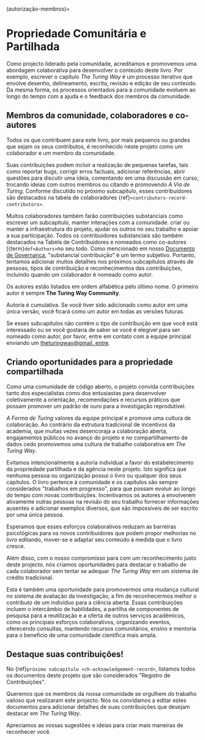 (autorização-membros)=
# Propriedade Comunitária e Partilhada

Como projecto liderado pela comunidade, acreditamos e promovemos uma abordagem colaborativa para desenvolver o conteúdo deste livro. Por exemplo, escrever o capítulo _The Turing Way_ é um processo iterativo que envolve desenho, delineamento, escrita, revisão e edição de seu conteúdo. Da mesma forma, os processos orientados para a comunidade evoluem ao longo do tempo com a ajuda e o feedback dos membros da comunidade.

## Membros da comunidade, colaboradores e co-autores

Todos os que contribuem para este livro, por mais pequenos ou grandes que sejam os seus contributos, é reconhecido neste projeto como um colaborador e um membro da comunidade.

Suas contribuições podem incluir a realização de pequenas tarefas, tais como reportar bugs, corrigir erros factuais, adicionar referências, abrir questões para discutir uma ideia, comentando em uma discussão em curso, trocando ideias com outros membros ou citando e promovendo _A Via de Turing_. Conforme discutido no próximo subcapítulo, esses contribuidores são destacados na tabela de colaboradores {ref}`<contributors-record-contributors>`.

Muitos colaboradores também farão contribuições substanciais como escrever um subcapítulo, manter interações com a comunidade. criar ou manter a infraestrutura do projeto, ajudar os outros no seu trabalho e apoiar a sua participação. Todos os contribuidores substanciais são também destacados na Tabela de Contribuidores e nomeados como co-autores [{term}`def<Authors>`no seu todo. Como mencionado em nosso [Documento de Governança](https://github.com/alan-turing-institute/the-turing-way/blob/main/GOVERNANCE.md), "substancial contribuição" é um termo subjetivo. Portanto, tentamos adicionar muitos detalhes nos próximos subcapítulos através de pessoas, tipos de contribuição e reconhecimentos das contribuições, incluindo quando um colaborador é nomeado como autor.

Os autores estão listados em ordem alfabética pelo último nome. O primeiro autor é sempre **The Turing Way Community**.

Autoria é cumulativa. Se você tiver sido adicionado como autor em uma única versão, você ficará como um autor em todas as versões futuras.

Se esses subcapítulos não contêm o tipo de contribuição em que você está interessado ou se você gostaria de saber se você é elegível para ser nomeado como autor, por favor, entre em contato com a equipe principal enviando um [theturingway@gmail. entre](mailto:theturingway@gmail.com).

## Criando oportunidades para a propriedade compartilhada

Como uma comunidade de código aberto, o projeto convida contribuições tanto dos especialistas como dos entusiastas para desenvolver coletivamente a orientação, recomendações e recursos práticos que possam promover um padrão de ouro para a investigação reprodutível.

_A Forma de Turing_ valores da equipe principal e promove uma cultura de colaboração. Ao contrário da estrutura tradicional de incentivos da academia, que muitas vezes desencoraja a colaboração aberta, engajamentos públicos no avanço do projeto e no compartilhamento de dados cedo promovemos uma cultura de trabalho colaborativa em _The Turing Way_.

Evitamos intencionalmente a autoria individual a favor do estabelecimento da propriedade partilhada e da agência neste projeto. Isto significa que nenhuma pessoa ou organização possui o livro ou qualquer dos seus capítulos. O livro pertence à comunidade e os capítulos são sempre considerados "trabalhos em progresso", para que possam evoluir ao longo do tempo com novas contribuições. Incentivamos os autores a envolverem ativamente outras pessoas na revisão do seu trabalho fornecer informações ausentes e adicionar exemplos diversos, que são impossíveis de ser escrito por uma única pessoa.

Esperamos que esses esforços colaborativos reduzam as barreiras psicológicas para os novos contribuidores que podem propor melhorias no livro editando, mover-se e adaptar seu conteúdo à medida que o livro cresce.

Além disso, com o nosso compromisso para com um reconhecimento justo deste projecto. nós criamos oportunidades para destacar o trabalho de cada colaborador sem tentar se adequar _The Turing Way_ em um sistema de crédito tradicional.

Esta é também uma oportunidade para promovermos uma mudança cultural no sistema de avaliação da investigação, a fim de reconhecermos melhor o contributo de um indivíduo para a ciência aberta. Essas contribuições incluem o intercâmbio de habilidades, a partilha de componentes de pesquisa para a reutilização e a oferta de outros serviços acadêmicos, como os principais esforços colaborativos, organizando eventos, oferecendo consultas, mantendo recursos comunitários, ensino e mentoria para o benefício de uma comunidade científica mais ampla.

## Destaque suas contribuições!

No {ref}`próximo subcapítulo <ch-acknowledgement-record>`, listamos todos os documentos deste projeto que são considerados "Registro de Contribuições".

Queremos que os membros da nossa comunidade se orgulhem do trabalho valioso que realizaram este projecto. Nós os convidamos a editar estes documentos para adicionar detalhes de suas contribuições que desejam destacar em _The Turing Way_.

Apreciamos as vossas sugestões e ideias para criar mais maneiras de reconhecer você.
